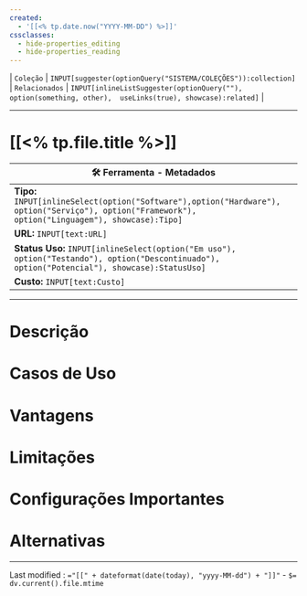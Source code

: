 ```yaml
---
created:
  - '[[<% tp.date.now("YYYY-MM-DD") %>]]'
cssclasses:
  - hide-properties_editing
  - hide-properties_reading
---
```


| `Coleção` | `INPUT[suggester(optionQuery("SISTEMA/COLEÇÕES")):collection]`   | `Relacionados` | `INPUT[inlineListSuggester(optionQuery(""), option(something, other),  useLinks(true), showcase):related]`  |

---
# [[<% tp.file.title %>]] 

|🛠️ **Ferramenta - Metadados**|
|---|
|**Tipo:** `INPUT[inlineSelect(option("Software"),option("Hardware"), option("Serviço"), option("Framework"), option("Linguagem"), showcase):Tipo]`|
|**URL:** `INPUT[text:URL]`|
|**Status Uso:** `INPUT[inlineSelect(option("Em uso"), option("Testando"), option("Descontinuado"), option("Potencial"), showcase):StatusUso]`|
|**Custo:** `INPUT[text:Custo]`|

---

# Descrição

# Casos de Uso

# Vantagens

# Limitações

# Configurações Importantes

# Alternativas

---

Last modified :   `="[[" + dateformat(date(today), "yyyy-MM-dd") + "]]"` - `$= dv.current().file.mtime`